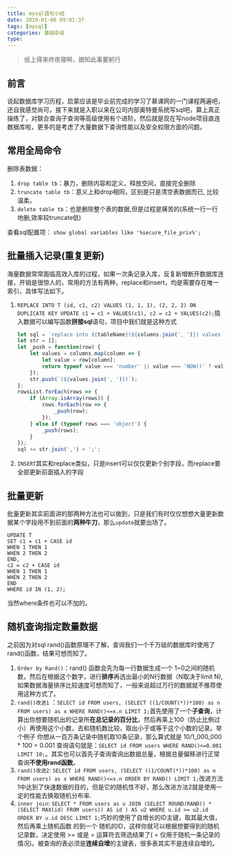 ```yaml
---
title: mysql语句小结
date: 2019-01-06 09:01:37
tags: [mysql]
categories: 基础杂谈
type:
---
```


> 纸上得来终夜寝啊，据知此事要躬行

## 前言

说起数据库学习历程，启蒙应该是毕业前完成的学习了慕课网的一门课程两遍吧，还自我感觉尚可，接下来就是入职以来在公司内部奥特曼系统写sql吧，算上真正操练了，对联合查询子查询等高级使用有个进阶，然后就是现在写node项目直连数据库啦，更多的是考虑了大量数据下查询性能以及安全权限方面的问题。

<!--more-->

## 常用全局命令

删除表数据：

1. `drop table tb`：暴力，删除内容和定义，释放空间，直接完全删除
2. `truncate table tb`：意义上和drop相同，区别是只是清空表数据而已, 比较温柔。
3. `delete table tb`：也是删除整个表的数据,但是过程是痛苦的(系统一行一行地删,效率较truncate低)

查看sql配置项： `show global variables like '%secure_file_priv%';`

## 批量插入记录(重复更新)

海量数据常常面临高效入库的过程，如果一次条记录入库，反复新增断开数据库连接，开销是很惊人的，常用的方法有两种，replace和insert，均是需要存在唯一索引，具体写法如下。

1. `REPLACE INTO T (id, c1, c2) VALUES (1, 1, 1), (2, 2, 2) ON DUPLICATE KEY UPDATE c1 = c1 + VALUES(c1), c2 = c2 + VALUES(c2);`插入数据可以编写函数**拼接sql**语句，项目中我们就是这种方式 

   ```js
   let sql = `replace into ${tableName}(${columns.join(', ')}) values `;
   let str = [];
   let _push = function(row) {
       let values = columns.map(column => {
           let value = row[column];
           return typeof value === 'number' || value === 'NOW()' ? value : `'${value}'`;
       });
       str.push(`(${values.join(', ')})`);
   };
   rowsList.forEach(rows => {
       if (Array.isArray(rows)) {
           rows.forEach(row => {
               _push(row);
           });
       } else if (typeof rows === 'object') {
           _push(rows);
       }
   });
   sql += str.join(',') + ';';
   ```

2. `INSERT`其实和replace类似，只是insert可以仅仅更新个别字段，而replace要全部更新前面插入的字段

## 批量更新

批量更新其实前面讲的那两种方法也可以做到，只是我们有时仅仅想想大量更新数据某个字段用不到前面的**两种牛刀**，那么`update`就要出场了。

```mysql
UPDATE T
SET c1 = c1 + CASE id 
WHEN 1 THEN 1 
WHEN 2 THEN 2 
END, 
c2 = c2 + CASE id 
WHEN 1 THEN 1 
WHEN 2 THEN 2 
END
WHERE id IN (1, 2);
```

当然where条件也可以不加的。

## 随机查询指定数量数据

之前因为对sql rand()函数原理不了解，查询我们一个千万级的数据库时使用了rand()函数，结果可想而知了。

1. `Order by Rand()`：rand() 函数会先为每一行数据生成一个 1~0之间的随机数，然后在根据这个数字，进行**排序**再选出最小的N行数据（N取决于limit N), 如果数据海量排序比较速度可想而知了，一般来说超过万行的数据就不推荐使用这种方式了。
2. `rand()改进1` ：`SELECT id FROM users, (SELECT ((1/COUNT(*))*100) as n FROM users) as x WHERE RAND()<=x.n LIMIT 1;`首先使用了一个**子查询**，计算出你想要随机出的记录所**在总记录的百分比**，然后再乘上100（防止比例过小）再使用这个小数，去和随机数比较，取出小于或等于这个小数的记录。举个例子 你想从一百万条记录中随机取10条记录，那么算式就是 10/1_000_000 * 100 = 0.001 查询语句就是：`SELECT id FROM users WHERE RAND()<=0.001 LIMIT 10;`。其实也可以首先子查询查询出数据总量，根据总量偏移进行正常查询**不使用rand函数**。
3. `rand()改进2`: `SELECT id FROM users, (SELECT ((1/COUNT(*))*100) as n FROM users) as x WHERE RAND()<=x.n ORDER BY RAND() LIMIT 1;`改进方法1中达到了快速数据的目的，但是它的随机性不好，那么改进方法2就是使用一定的性能去换取随机分布率.
4. `inner join`: `SELECT * FROM users as u JOIN (SELECT ROUND(RAND() * (SELECT MAX(id) FROM users)) AS id ) AS u2 WHERE u.id >= u2.id ORDER BY u.id DESC LIMIT 1;`巧妙的使用了自增长的ID主键，取其最大值，然后再乘上随机函数 的到一个 随机的ID，这样你就可以根据想要得到的随机记录数，决定使用 >= 或是 = 运算符去筛选结果了( = 仅用于随机一条记录的情况)。被查询的表必须是**连续自增**的主键表，很多表其实不是连续自增的。